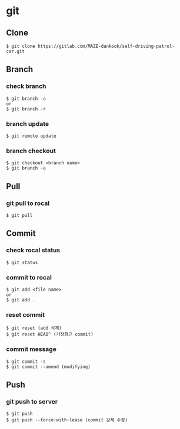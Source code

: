 # git

## Clone

```
$ git clone https://gitlab.com/MAZE-dankook/self-driving-patrol-car.git
```

## Branch

### check branch

```
$ git branch -a
or
$ git branch -r
```

### branch update 

```
$ git remote update
```

### branch checkout

```
$ git checkout <branch name>
$ git branch -a
```

## Pull

### git pull to rocal

```
$ git pull
```

## Commit

### check rocal status

```
$ git status
```

### commit to rocal

```
$ git add <file name>
or
$ git add .
```

### reset commit

```
$ git reset (add 삭제)
$ git reset HEAD^ (가장최근 commit)
```

### commit message

```
$ git commit -s
$ git commit --amend (modifying)
```

## Push

### git push to server

```
$ git push
$ git push --force-with-lease (commit 강제 수정)
```
